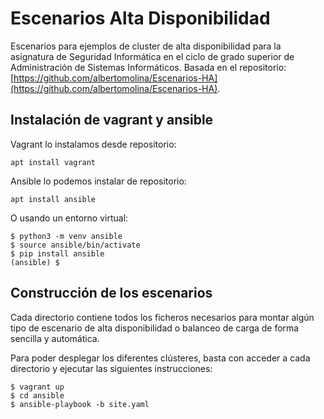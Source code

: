 # Escenarios Alta Disponibilidad

Escenarios para ejemplos de cluster de alta disponibilidad para la asignatura de Seguridad Informática en el ciclo de grado superior de Administración de Sistemas Informáticos. Basada en el repositorio:  [https://github.com/albertomolina/Escenarios-HA](https://github.com/albertomolina/Escenarios-HA).

## Instalación de vagrant y ansible

Vagrant lo instalamos desde repositorio:

    apt install vagrant

Ansible lo podemos instalar de repositorio:

    apt install ansible

O usando un entorno virtual:

    $ python3 -m venv ansible
    $ source ansible/bin/activate
    $ pip install ansible
    (ansible) $

## Construcción de los escenarios

Cada directorio contiene todos los ficheros necesarios para montar algún tipo de escenario de alta disponibilidad o balanceo de carga de forma sencilla y automática.

Para poder desplegar los diferentes clústeres, basta con acceder a cada directorio y ejecutar las siguientes instrucciones:

    $ vagrant up
    $ cd ansible
    $ ansible-playbook -b site.yaml

